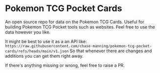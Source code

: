 # Pokemon TCG Pocket Cards

An open source repo for data on the Pokemon TCG Cards.
Useful for building Pokemon TCG Pocket tools such as websites.
Feel free to use the data however you like.

It might be best to use it as a an API like:
`https://raw.githubusercontent.com/chase-manning/pokemon-tcg-pocket-cards/refs/heads/main/v1.json`
So that whenever there are changes and additions you can get them right away.

If there's anything missing or wrong, feel free to raise a PR.
